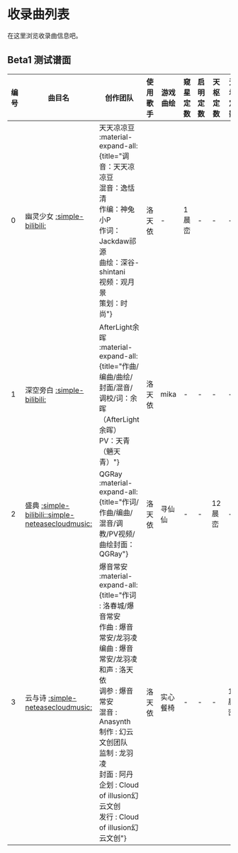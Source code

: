 # 收录曲列表

在这里浏览收录曲信息吧。

## Beta1 测试谱面

| 编号 | 曲目名 | 创作团队 | 使用歌手 | 游戏曲绘 | 窥星定数 | 启明定数 | 天枢定数 | 无垠定数 |
| --- | --- | --- | --- | --- | --- | --- | --- | --- |
| 0 | 幽灵少女 [:simple-bilibili:](https://www.bilibili.com/video/BV1qX4y1w7k3) | 天天凉凉豆 :material-expand-all:{title="调音：天天凉凉豆<br>混音：逸恬清<br>作编：神兔小P<br>作词：Jackdaw祁源<br>曲绘：深谷-shintani<br>视频：观月景<br>策划：时尚"} | 洛天依 | - | 1 晨峦 | - | - | - |
| 1 | 深空旁白 [:simple-bilibili:](https://www.bilibili.com/video/BV1CY411G7Fb) | AfterLight余晖 :material-expand-all:{title="作曲/编曲/曲绘/封面/混音/调校/词：余晖（AfterLight余晖）<br>PV：天青（魎天青）"} | 洛天依 | mika | - | - | - | - |
| 2 | 盛典 [:simple-bilibili:](https://www.bilibili.com/video/BV1Kv4y1c76k)[:simple-neteasecloudmusic:](https://music.163.com/#/song?id=1971794523) | QGRay :material-expand-all:{title="作词/作曲/编曲/混音/调教/PV视频/曲绘封面：QGRay"}| 洛天依 | 寻仙仙 | - | - | 12 晨峦 | - |
| 3 | 云与诗 [:simple-neteasecloudmusic:](https://music.163.com/#/song?id=2051891255) | 爆音常安 :material-expand-all:{title="作词 : 洛春城/爆音常安<br>作曲 : 爆音常安/龙羽凌<br>编曲 : 爆音常安/龙羽凌<br>和声 : 洛天依<br>调参 : 爆音常安<br>混音 : Anasynth<br>制作 : 幻云文创团队<br>监制 : 龙羽凌<br>封面 : 阿丹<br>企划 : Cloud of illusion幻云文创<br>发行 : Cloud of illusion幻云文创"} | 洛天依 | 实心餐椅 | - | - | - | 17 晨峦 |